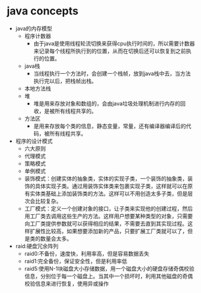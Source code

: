 java concepts
===
* java的内存模型
  * 程序计数器
    * 由于java是使用线程轮流切换来获得cpu执行时间的，所以需要计数器来记录每个线程所执行到的位置，从而在切换后还可以恢复到之前执行的位置。
  * java栈
    * 当线程执行一个方法时，会创建一个栈帧，放到java栈中去，当方法执行完以后，把栈帧出栈。
  * 本地方法栈
  * 堆
    * 堆是用来存放对象和数组的，会由java垃圾处理机制进行内存的回收，是被所有线程共享的。
  * 方法区
    * 是用来存放每个类的信息，静态变量，常量，还有编译器编译后的代码，被所有线程共享。
* 程序的设计模式
  * 六大原则
  * 代理模式
  * 策略模式
  * 单例模式
  * 装饰模式：创建实体的抽象类，实体的实现子类，一个装饰的抽象类，装饰的具体实现子类。通过用装饰实体类来包裹实现子类，这样就可以在原有实体类基础上添加装饰类的方法。这样可以不用创造太多子类，但是层次会比较复杂。
  * 工厂模式：定义一个创建对象的接口，让子类来实现他的创建过程，然后用工厂类去调用这些生产的方法。这样用户想要某种类型的对象，只需要向工厂类提供参数就可以获得相应的结果，不需要去直到其实现过程。这样扩展性比较高，如果想要添加新的产品，只要扩展工厂类就可以了，但是类的数量会太多。
* raid:硬盘冗余阵列
  * raid0:不备份，速度快，利用率高，但是容易数据丢失
  * raid1:完全备份，保证安全性，但是利用率低
  * raid5:使用N-1块磁盘大小存储数据，用一个磁盘大小的硬盘存储奇偶校验信息，分别位于每一个磁盘上。当其中一个损坏时，利用其他磁盘的奇偶校验信息来进行恢复，使用异或操作
